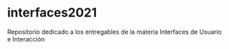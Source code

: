 # interfaces2021
Repositorio dedicado a los entregables de la materia Interfaces de Usuario e Interacción
